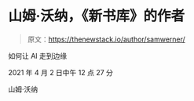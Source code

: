 # 山姆·沃纳，《新书库》的作者

> 原文：<https://thenewstack.io/author/samwerner/>

如何让 AI 走到边缘

2021 年 4 月 2 日中午 12 点 27 分

山姆·沃纳